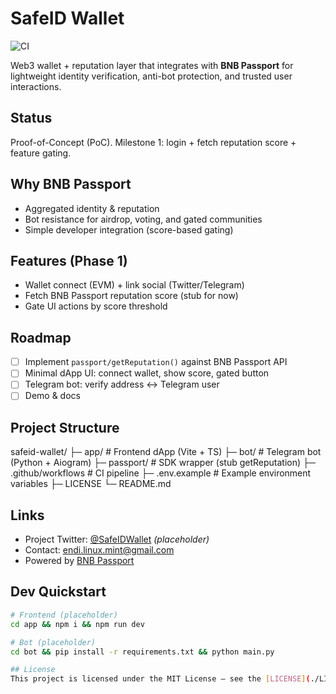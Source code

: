 # SafeID Wallet

![CI](https://github.com/EndiHariadi43/safeid-wallet/actions/workflows/ci.yml/badge.svg)

Web3 wallet + reputation layer that integrates with **BNB Passport** for
lightweight identity verification, anti-bot protection, and trusted user interactions.

## Status
Proof-of-Concept (PoC). Milestone 1: login + fetch reputation score + feature gating.

## Why BNB Passport
- Aggregated identity & reputation
- Bot resistance for airdrop, voting, and gated communities
- Simple developer integration (score-based gating)

## Features (Phase 1)
- Wallet connect (EVM) + link social (Twitter/Telegram)
- Fetch BNB Passport reputation score (stub for now)
- Gate UI actions by score threshold

## Roadmap
- [ ] Implement `passport/getReputation()` against BNB Passport API
- [ ] Minimal dApp UI: connect wallet, show score, gated button
- [ ] Telegram bot: verify address ↔ Telegram user
- [ ] Demo & docs

## Project Structure
safeid-wallet/
├─ app/              # Frontend dApp (Vite + TS)
├─ bot/              # Telegram bot (Python + Aiogram)
├─ passport/         # SDK wrapper (stub getReputation)
├─ .github/workflows # CI pipeline
├─ .env.example      # Example environment variables
├─ LICENSE
└─ README.md

## Links
- Project Twitter: [@SafeIDWallet](https://x.com/) *(placeholder)*
- Contact: endi.linux.mint@gmail.com
- Powered by [BNB Passport](https://bnbchain.org/en/passport)

## Dev Quickstart
```bash
# Frontend (placeholder)
cd app && npm i && npm run dev

# Bot (placeholder)
cd bot && pip install -r requirements.txt && python main.py

## License
This project is licensed under the MIT License – see the [LICENSE](./LICENSE) file for details.
